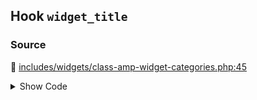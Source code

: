 ## Hook `widget_title`

### Source

:link: [includes/widgets/class-amp-widget-categories.php:45](../../includes/widgets/class-amp-widget-categories.php#L45)

<details>
<summary>Show Code</summary>

```php
$title = apply_filters( 'widget_title', $title, $instance, $this->id_base );
```

</details>
